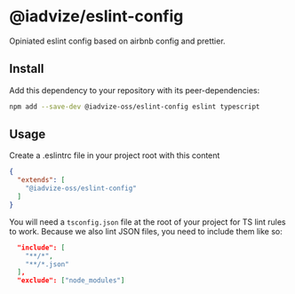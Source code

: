 # @iadvize/eslint-config

Opiniated eslint config based on airbnb config and prettier.

## Install

Add this dependency to your repository with its peer-dependencies:

```bash
npm add --save-dev @iadvize-oss/eslint-config eslint typescript
```

## Usage

Create a .eslintrc file in your project root with this content

```json
{
  "extends": [
    "@iadvize-oss/eslint-config"
  ]
}
```

You will need a `tsconfig.json` file at the root of your project for TS lint
rules to work. Because we also lint JSON files, you need to include them like
so:

```json
  "include": [
    "**/*",
    "**/*.json"
  ],
  "exclude": ["node_modules"]
```
